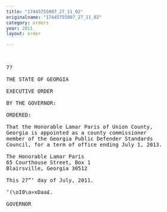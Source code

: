 ```yaml
---
title: "17445755007_27_11_02"
originalname: "17445755007_27_11_02"
category: orders
year: 2011
layout: order

---
```

<pre>
 

7?

THE STATE OF GEORGIA

EXECUTIVE ORDER

BY THE GOVERNOR:

ORDERED:

That the Honorable Lamar Paris of Union County,
Georgia is appointed as a county commissioner
member of the Georgia Public Defender Standards
Council, for a term of office ending July 1, 2013.

The Honorable Lamar Paris
65 Courthouse Street, Box 1
Blairsville, Georgia 30512

This 27”‘ day of July, 2011.

‘(\oI0\a»xDaa£.

GOVERNOR

</pre>
